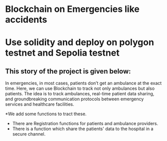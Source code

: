 # Blockchain on Emergencies like accidents

# Use solidity and deploy on polygon testnet and Sepolia testnet

## This story of the project is given below:
In emergencies, in most cases, patients don’t get an ambulance at the exact time.  Here, we can use Blockchain to track not only ambulances but also patients. The idea is to track ambulances, real-time patient data sharing, and groundbreaking communication protocols between emergency services and healthcare facilities.

*We add some functions to tract these.
* There are Registration functions for patients and ambulance providers.
* There is a function which share the patients' data to the hospital in a secure channel.
